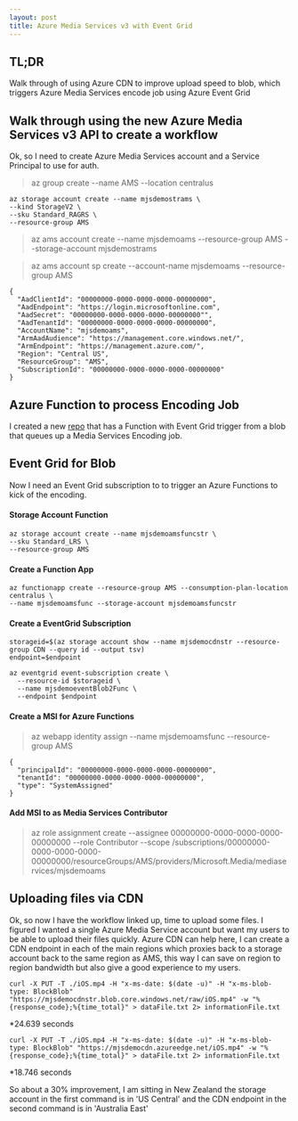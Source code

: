 ```yaml
---
layout: post
title: Azure Media Services v3 with Event Grid
---
```


## TL;DR

Walk through of using Azure CDN to improve upload speed to blob, which triggers Azure Media Services encode job using Azure Event Grid

## Walk through using the new Azure Media Services v3 API to create a workflow

Ok, so I need to create Azure Media Services account and a Service Principal to use for auth.

> az group create --name AMS --location centralus

```
az storage account create --name mjsdemostrams \  
--kind StorageV2 \
--sku Standard_RAGRS \
--resource-group AMS
```

> az ams account create --name mjsdemoams --resource-group AMS --storage-account mjsdemostrams

> az ams account sp create --account-name mjsdemoams --resource-group AMS

```
{
  "AadClientId": "00000000-0000-0000-0000-00000000",
  "AadEndpoint": "https://login.microsoftonline.com",
  "AadSecret": "00000000-0000-0000-0000-00000000"",
  "AadTenantId": "00000000-0000-0000-0000-00000000",
  "AccountName": "mjsdemoams",
  "ArmAadAudience": "https://management.core.windows.net/",
  "ArmEndpoint": "https://management.azure.com/",
  "Region": "Central US",
  "ResourceGroup": "AMS",
  "SubscriptionId": "00000000-0000-0000-0000-00000000"
}
```
## Azure Function to process Encoding Job

I created a new [repo](https://github.com/msimpsonnz/MediaServices.Demo) that has a Function with Event Grid trigger from a blob that queues up a Media Services Encoding job.


## Event Grid for Blob

Now I need an Event Grid subscription to to trigger an Azure Functions to kick of the encoding.

#### Storage Account Function
```
az storage account create --name mjsdemoamsfuncstr \
--sku Standard_LRS \
--resource-group AMS
```

#### Create a Function App
```
az functionapp create --resource-group AMS --consumption-plan-location centralus \
--name mjsdemoamsfunc --storage-account mjsdemoamsfuncstr  
```

#### Create a EventGrid Subscription
```
storageid=$(az storage account show --name mjsdemocdnstr --resource-group CDN --query id --output tsv)
endpoint=$endpoint

az eventgrid event-subscription create \
  --resource-id $storageid \
  --name mjsdemoeventBlob2Func \
  --endpoint $endpoint
```

#### Create a MSI for Azure Functions
>az webapp identity assign --name mjsdemoamsfunc --resource-group AMS
```
{
  "principalId": "00000000-0000-0000-0000-00000000",
  "tenantId": "00000000-0000-0000-0000-00000000",
  "type": "SystemAssigned"
}
```

#### Add MSI to as Media Services Contributor
>az role assignment create --assignee 00000000-0000-0000-0000-00000000 --role Contributor --scope /subscriptions/00000000-0000-0000-0000-00000000/resourceGroups/AMS/providers/Microsoft.Media/mediaservices/mjsdemoams

## Uploading files via CDN

Ok, so now I have the workflow linked up, time to upload some files. I figured I wanted a single Azure Media Service account but want my users to be able to upload their files quickly. Azure CDN can help here, I can create a CDN endpoint in each of the main regions which proxies back to a storage account back to the same region as AMS, this way I can save on region to region bandwidth but also give a good experience to my users.

```
curl -X PUT -T ./iOS.mp4 -H "x-ms-date: $(date -u)" -H "x-ms-blob-type: BlockBlob" "https://mjsdemocdnstr.blob.core.windows.net/raw/iOS.mp4" -w "%{response_code};%{time_total}" > dataFile.txt 2> informationFile.txt
```
*24.639 seconds

```
curl -X PUT -T ./iOS.mp4 -H "x-ms-date: $(date -u)" -H "x-ms-blob-type: BlockBlob" "https://mjsdemocdn.azureedge.net/iOS.mp4" -w "%{response_code};%{time_total}" > dataFile.txt 2> informationFile.txt
```
*18.746 seconds

So about a 30% improvement, I am sitting in New Zealand the storage account in the first command is in 'US Central' and the CDN endpoint in the second command is in 'Australia East'
